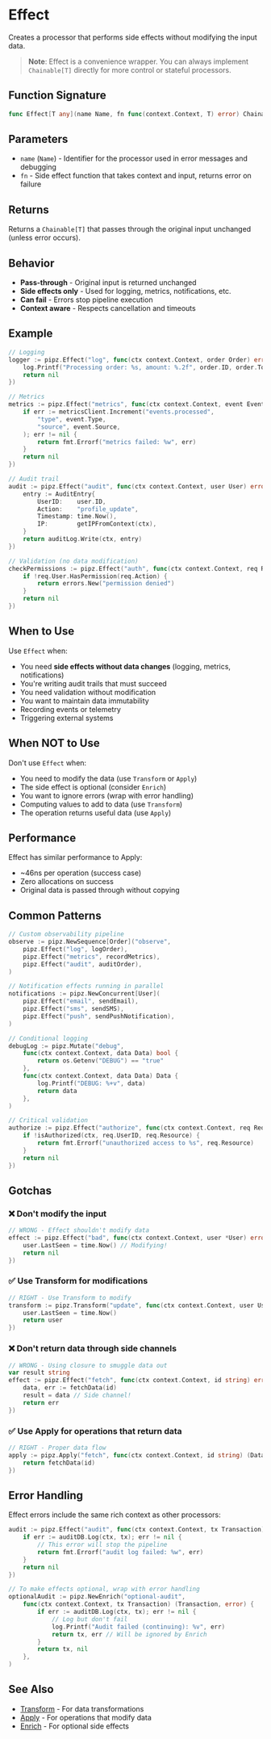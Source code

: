 # Effect

Creates a processor that performs side effects without modifying the input data.

> **Note**: Effect is a convenience wrapper. You can always implement `Chainable[T]` directly for more control or stateful processors.

## Function Signature

```go
func Effect[T any](name Name, fn func(context.Context, T) error) Chainable[T]
```

## Parameters

- `name` (`Name`) - Identifier for the processor used in error messages and debugging
- `fn` - Side effect function that takes context and input, returns error on failure

## Returns

Returns a `Chainable[T]` that passes through the original input unchanged (unless error occurs).

## Behavior

- **Pass-through** - Original input is returned unchanged
- **Side effects only** - Used for logging, metrics, notifications, etc.
- **Can fail** - Errors stop pipeline execution
- **Context aware** - Respects cancellation and timeouts

## Example

```go
// Logging
logger := pipz.Effect("log", func(ctx context.Context, order Order) error {
    log.Printf("Processing order: %s, amount: %.2f", order.ID, order.Total)
    return nil
})

// Metrics
metrics := pipz.Effect("metrics", func(ctx context.Context, event Event) error {
    if err := metricsClient.Increment("events.processed", 
        "type", event.Type,
        "source", event.Source,
    ); err != nil {
        return fmt.Errorf("metrics failed: %w", err)
    }
    return nil
})

// Audit trail
audit := pipz.Effect("audit", func(ctx context.Context, user User) error {
    entry := AuditEntry{
        UserID:    user.ID,
        Action:    "profile_update",
        Timestamp: time.Now(),
        IP:        getIPFromContext(ctx),
    }
    return auditLog.Write(ctx, entry)
})

// Validation (no data modification)
checkPermissions := pipz.Effect("auth", func(ctx context.Context, req Request) error {
    if !req.User.HasPermission(req.Action) {
        return errors.New("permission denied")
    }
    return nil
})
```

## When to Use

Use `Effect` when:
- You need **side effects without data changes** (logging, metrics, notifications)
- You're writing audit trails that must succeed
- You need validation without modification
- You want to maintain data immutability
- Recording events or telemetry
- Triggering external systems

## When NOT to Use

Don't use `Effect` when:
- You need to modify the data (use `Transform` or `Apply`)
- The side effect is optional (consider `Enrich`)
- You want to ignore errors (wrap with error handling)
- Computing values to add to data (use `Transform`)
- The operation returns useful data (use `Apply`)

## Performance

Effect has similar performance to Apply:
- ~46ns per operation (success case)
- Zero allocations on success
- Original data is passed through without copying

## Common Patterns

```go
// Custom observability pipeline
observe := pipz.NewSequence[Order]("observe",
    pipz.Effect("log", logOrder),
    pipz.Effect("metrics", recordMetrics),
    pipz.Effect("audit", auditOrder),
)

// Notification effects running in parallel
notifications := pipz.NewConcurrent[User](
    pipz.Effect("email", sendEmail),
    pipz.Effect("sms", sendSMS),
    pipz.Effect("push", sendPushNotification),
)

// Conditional logging
debugLog := pipz.Mutate("debug",
    func(ctx context.Context, data Data) bool {
        return os.Getenv("DEBUG") == "true"
    },
    func(ctx context.Context, data Data) Data {
        log.Printf("DEBUG: %+v", data)
        return data
    },
)

// Critical validation
authorize := pipz.Effect("authorize", func(ctx context.Context, req Request) error {
    if !isAuthorized(ctx, req.UserID, req.Resource) {
        return fmt.Errorf("unauthorized access to %s", req.Resource)
    }
    return nil
})
```

## Gotchas

### ❌ Don't modify the input
```go
// WRONG - Effect shouldn't modify data
effect := pipz.Effect("bad", func(ctx context.Context, user *User) error {
    user.LastSeen = time.Now() // Modifying!
    return nil
})
```

### ✅ Use Transform for modifications
```go
// RIGHT - Use Transform to modify
transform := pipz.Transform("update", func(ctx context.Context, user User) User {
    user.LastSeen = time.Now()
    return user
})
```

### ❌ Don't return data through side channels
```go
// WRONG - Using closure to smuggle data out
var result string
effect := pipz.Effect("fetch", func(ctx context.Context, id string) error {
    data, err := fetchData(id)
    result = data // Side channel!
    return err
})
```

### ✅ Use Apply for operations that return data
```go
// RIGHT - Proper data flow
apply := pipz.Apply("fetch", func(ctx context.Context, id string) (Data, error) {
    return fetchData(id)
})
```

## Error Handling

Effect errors include the same rich context as other processors:

```go
audit := pipz.Effect("audit", func(ctx context.Context, tx Transaction) error {
    if err := auditDB.Log(ctx, tx); err != nil {
        // This error will stop the pipeline
        return fmt.Errorf("audit log failed: %w", err)
    }
    return nil
})

// To make effects optional, wrap with error handling
optionalAudit := pipz.NewEnrich("optional-audit", 
    func(ctx context.Context, tx Transaction) (Transaction, error) {
        if err := auditDB.Log(ctx, tx); err != nil {
            // Log but don't fail
            log.Printf("Audit failed (continuing): %v", err)
            return tx, err // Will be ignored by Enrich
        }
        return tx, nil
    },
)
```

## See Also

- [Transform](./transform.md) - For data transformations
- [Apply](./apply.md) - For operations that modify data
- [Enrich](./enrich.md) - For optional side effects